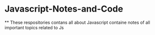 # Javascript-Notes-and-Code
** 
  These respositories contans all about Javascript containe notes of all important topics related to Js
